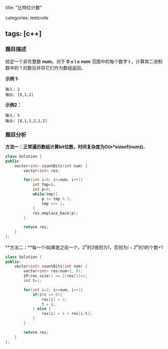 title: "比特位计数"

categories: leetcode

tags: [c++]
---
### 题目描述

给定一个非负整数 **num**。对于 **0 ≤ i ≤ num** 范围中的每个数字 **i** ，计算其二进制数中的 1 的数目并将它们作为数组返回。

**示例 1:**

~~~
输入: 2
输出: [0,1,1]
~~~

**示例2：**

~~~
输入: 5
输出: [0,1,1,2,1,2]
~~~

### 题目分析

**方法一：**正常遍历数组计算bit位数，时间复杂度为**O(n*sizeof(num))**。

~~~c++
class Solution {
public:
    vector<int> countBits(int num) {
        vector<int> res;

        for(int i=0; i<=num; i++){
            int tmp=i;
            int p=0;
            while(tmp){
                p += tmp % 2;
                tmp >>= 1;
            }
            res.emplace_back(p);
        }

        return res;
    }
};
~~~

**方法二：**每一个i如果是之前一个，$2^n$的2倍则为1，否则为$i-2^n$的1的个数+1

~~~c++
class Solution {
public:
    vector<int> countBits(int num) {
        vector<int> res(num+1, 0);
        if(res.size() >= 2)res[1]=1;
        int t=1;

        for(int i=2; i<=num; i++){
            if(i%t == 0){
                res[i] = 1;
                t = i;
            } else {
                res[i] = 1 + res[i-t];
            }
        }

        return res;
    }
};
~~~

